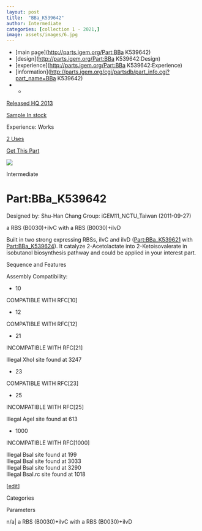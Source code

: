 ```yaml
---
layout: post
title:  "BBa_K539642"
author: Intermediate
categories: [collection 1 - 2021,] 
image: assets/images/6.jpg
---
```



  * [main page](http://parts.igem.org/Part:BBa K539642)
  * [design](http://parts.igem.org/Part:BBa K539642:Design)
  * [experience](http://parts.igem.org/Part:BBa K539642:Experience)
  * [information](http://parts.igem.org/cgi/partsdb/part_info.cgi?part_name=BBa K539642)
  *   * 

[Released HQ 2013](http://parts.igem.org/Help:Part_Status_Box)

[Sample In stock](http://parts.igem.org/Help:Part_Status_Box)

Experience: Works

[2 Uses](http://parts.igem.org/partsdb/uses.cgi?part=BBa_K539642)

[ Get This Part](http://parts.igem.org/partsdb/get_part.cgi?part=BBa_K539642)

![](http://parts.igem.org/images/partbypart/icon_intermediate.png)

Intermediate

# Part:BBa_K539642

Designed by: Shu-Han Chang   Group: iGEM11_NCTU_Taiwan   (2011-09-27)

a RBS (B0030)+ilvC with a RBS (B0030)+ilvD

Built in two strong expressing RBSs, ilvC and ilvD
([Part:BBa_K539621](/Part:BBa_K539621 "Part:BBa K539621") with
[Part:BBa_K539624](/Part:BBa_K539624 "Part:BBa K539624")). It catalyze
2-Acetolactate into 2-Ketoisovalerate in isobutanol biosynthesis pathway and
could be applied in your interest part.

  
Sequence and Features

  

Assembly Compatibility:

  * 10

COMPATIBLE WITH RFC[10]

  * 12

COMPATIBLE WITH RFC[12]

  * 21

INCOMPATIBLE WITH RFC[21]

Illegal XhoI site found at 3247  

  * 23

COMPATIBLE WITH RFC[23]

  * 25

INCOMPATIBLE WITH RFC[25]

Illegal AgeI site found at 613  

  * 1000

INCOMPATIBLE WITH RFC[1000]

Illegal BsaI site found at 199  
Illegal BsaI site found at 3033  
Illegal BsaI site found at 3290  
Illegal BsaI.rc site found at 1018  

  

[[edit](http://parts.igem.org/partsdb/part_info.cgi?part_name=BBa_K539642)]

Categories

Parameters

n/a| a RBS (B0030)+ilvC with a RBS (B0030)+ilvD

